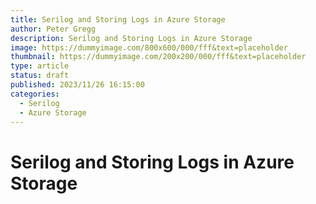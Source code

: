 ```yaml
---
title: Serilog and Storing Logs in Azure Storage
author: Peter Gregg
description: Serilog and Storing Logs in Azure Storage
image: https://dummyimage.com/800x600/000/fff&text=placeholder
thumbnail: https://dummyimage.com/200x200/000/fff&text=placeholder
type: article
status: draft
published: 2023/11/26 16:15:00
categories: 
  - Serilog
  - Azure Storage
---
```


# Serilog and Storing Logs in Azure Storage
